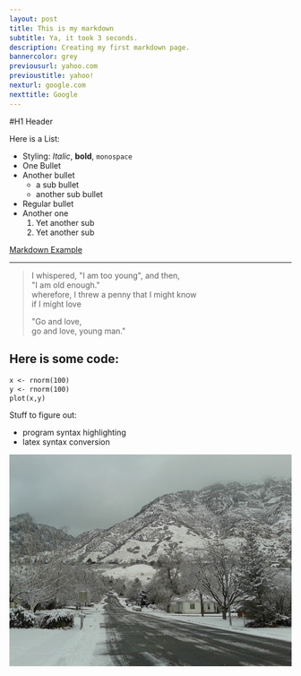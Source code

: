 ```yaml
---
layout: post
title: This is my markdown
subtitle: Ya, it took 3 seconds.
description: Creating my first markdown page.
bannercolor: grey
previousurl: yahoo.com
previoustitle: yahoo!
nexturl: google.com
nexttitle: Google
---
```


#H1 Header

Here is a List:

  * Styling: *Italic*, **bold**, `monospace`
  * One Bullet
  * Another bullet
    * a sub bullet
    * another sub bullet
  * Regular bullet
  * Another one
    1. Yet another sub
    2. Yet another sub

[Markdown Example](http://www.unexpected-vortices.com/sw/rippledoc/quick-markdown-example.html)

***

> I whispered, "I am too young", and then,  
> "I am old enough."  
> wherefore, I threw a penny that I might know  
> if I might love  
> 
> "Go and love,  
> go and love, young man."

## Here is some code: 

    x <- rnorm(100)
    y <- rnorm(100)
    plot(x,y)

Stuff to figure out:
  - program syntax highlighting
  - latex syntax conversion

![example image](/img/briar.jpg "An exemplary image")
